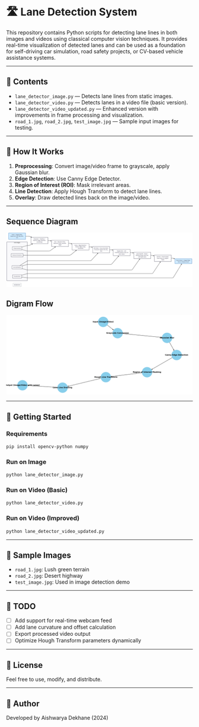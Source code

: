 
# 🛣️ Lane Detection System

This repository contains Python scripts for detecting lane lines in both images and videos using classical computer vision techniques. It provides real-time visualization of detected lanes and can be used as a foundation for self-driving car simulation, road safety projects, or CV-based vehicle assistance systems.

---

## 📁 Contents

- `lane_detector_image.py` — Detects lane lines from static images.
- `lane_detector_video.py` — Detects lanes in a video file (basic version).
- `lane_detector_video_updated.py` — Enhanced version with improvements in frame processing and visualization.
- `road_1.jpg`, `road_2.jpg`, `test_image.jpg` — Sample input images for testing.

---

## 🧠 How It Works

1. **Preprocessing**: Convert image/video frame to grayscale, apply Gaussian blur.
2. **Edge Detection**: Use Canny Edge Detector.
3. **Region of Interest (ROI)**: Mask irrelevant areas.
4. **Line Detection**: Apply Hough Transform to detect lane lines.
5. **Overlay**: Draw detected lines back on the image/video.

---
## Sequence Diagram
![Sequence Diagram](./chart.png)

## Digram Flow
![Flow](./lane_detection_flow_diagram.png)

---
## 🚀 Getting Started

### Requirements

```bash
pip install opencv-python numpy
```

### Run on Image

```bash
python lane_detector_image.py
```

### Run on Video (Basic)

```bash
python lane_detector_video.py
```

### Run on Video (Improved)

```bash
python lane_detector_video_updated.py
```

---

## 📸 Sample Images

- `road_1.jpg`: Lush green terrain
- `road_2.jpg`: Desert highway
- `test_image.jpg`: Used in image detection demo

---

## 📌 TODO

- [ ] Add support for real-time webcam feed
- [ ] Add lane curvature and offset calculation
- [ ] Export processed video output
- [ ] Optimize Hough Transform parameters dynamically

---

## 📜 License

Feel free to use, modify, and distribute.

---

## 👤 Author

Developed by Aishwarya Dekhane (2024)

